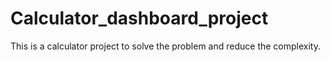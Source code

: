 # Calculator_dashboard_project
This is a calculator project to solve the problem and reduce the complexity.
